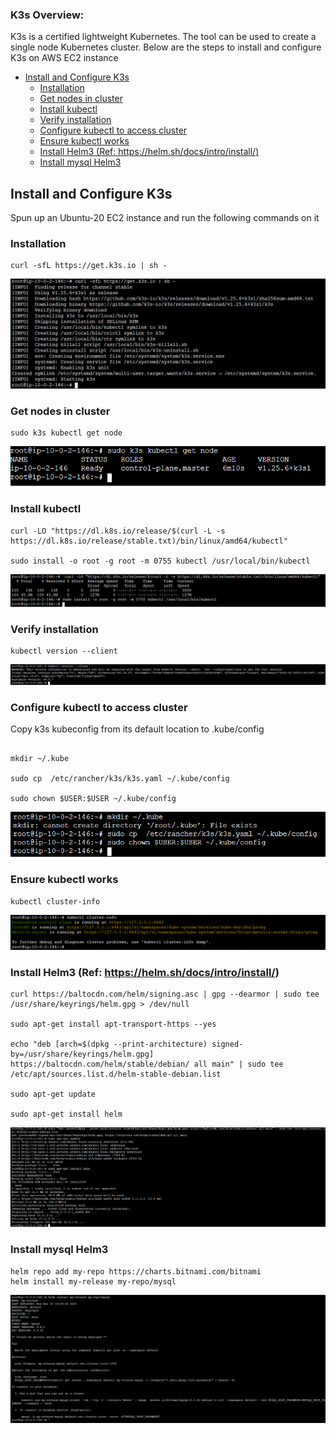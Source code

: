 ### K3s Overview: 
K3s is a certified lightweight Kubernetes. The tool can be used to create a single node Kubernetes cluster. Below are the steps to install and configure K3s on AWS EC2 instance 

- [Install and Configure K3s](#install-and-configure-k3s)
  - [Installation](#installation)
  - [Get nodes in cluster](#get-nodes-in-cluster)
  - [Install kubectl](#install-kubectl)
  - [Verify installation](#verify-installation)
  - [Configure kubectl to access cluster](#configure-kubectl-to-access-cluster)
  - [Ensure kubectl works](#ensure-kubectl-works)
  - [Install Helm3 (Ref: https://helm.sh/docs/intro/install/)](#install-helm3-ref-httpshelmshdocsintroinstall)
  - [Install mysql Helm3](#install-mysql-helm3)

## Install and Configure K3s 

Spun up an Ubuntu-20 EC2 instance and run the following commands on it 

### Installation

    curl -sfL https://get.k3s.io | sh -

  ![](Images/k8.png)

### Get nodes in cluster

    sudo k3s kubectl get node

  ![](Images/k9.png)

### Install kubectl

    curl -LO "https://dl.k8s.io/release/$(curl -L -s https://dl.k8s.io/release/stable.txt)/bin/linux/amd64/kubectl"

    sudo install -o root -g root -m 0755 kubectl /usr/local/bin/kubectl

  ![](Images/k11.png)

### Verify installation

    kubectl version --client

  ![](Images/k12.png)

### Configure kubectl to access cluster

Copy k3s kubeconfig from its default location to .kube/config

```

mkdir ~/.kube

sudo cp  /etc/rancher/k3s/k3s.yaml ~/.kube/config

sudo chown $USER:$USER ~/.kube/config
```
  ![](Images/k13.png)

### Ensure kubectl works

    kubectl cluster-info

  ![](Images/k14.png)

### Install Helm3 (Ref: https://helm.sh/docs/intro/install/)

```
curl https://baltocdn.com/helm/signing.asc | gpg --dearmor | sudo tee /usr/share/keyrings/helm.gpg > /dev/null

sudo apt-get install apt-transport-https --yes

echo "deb [arch=$(dpkg --print-architecture) signed-by=/usr/share/keyrings/helm.gpg] https://baltocdn.com/helm/stable/debian/ all main" | sudo tee /etc/apt/sources.list.d/helm-stable-debian.list

sudo apt-get update

sudo apt-get install helm

```

  ![](Images/k16.png)

### Install mysql Helm3

```
helm repo add my-repo https://charts.bitnami.com/bitnami
helm install my-release my-repo/mysql
```

  ![](Images/k17.png)
